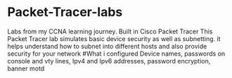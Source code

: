 # Packet-Tracer-labs
Labs from my CCNA learning journey. Built in Cisco Packet Tracer
This Packet Tracer lab simulates basic device security as well as subnetting. it helps understand how to subnet into different hosts and also provide security for your network
#What i configured
Device names, passwords on console and vty lines, Ipv4 and Ipv6 addresses, password encryption, banner motd 
